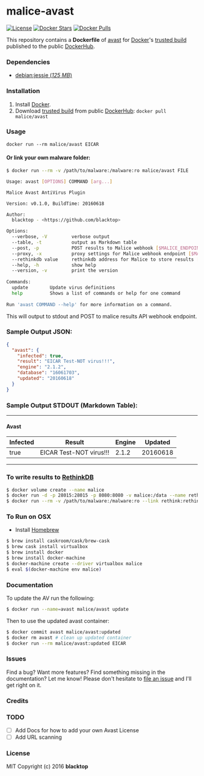 malice-avast
==========

[![License](http://img.shields.io/:license-mit-blue.svg)](http://doge.mit-license.org) [![Docker Stars](https://img.shields.io/docker/stars/malice/avast.svg)](https://hub.docker.com/r/malice/avast/) [![Docker Pulls](https://img.shields.io/docker/pulls/malice/avast.svg)](https://hub.docker.com/r/malice/avast/)

This repository contains a **Dockerfile** of [avast](https://www.avast.com/en-us/linux-server-antivirus) for [Docker](https://www.docker.io/)'s [trusted build](https://index.docker.io/u/malice/avast/) published to the public [DockerHub](https://index.docker.io/).

### Dependencies

-	[debian:jessie (*125 MB*\)](https://index.docker.io/_/debian/)

### Installation

1.	Install [Docker](https://www.docker.io/).
2.	Download [trusted build](https://hub.docker.com/r/malice/avast/) from public [DockerHub](https://hub.docker.com): `docker pull malice/avast`

### Usage

```
docker run --rm malice/avast EICAR
```

#### Or link your own malware folder:

```bash
$ docker run --rm -v /path/to/malware:/malware:ro malice/avast FILE

Usage: avast [OPTIONS] COMMAND [arg...]

Malice Avast AntiVirus Plugin

Version: v0.1.0, BuildTime: 20160618

Author:
  blacktop - <https://github.com/blacktop>

Options:
  --verbose, -V         verbose output
  --table, -t           output as Markdown table
  --post, -p            POST results to Malice webhook [$MALICE_ENDPOINT]
  --proxy, -x           proxy settings for Malice webhook endpoint [$MALICE_PROXY]
  --rethinkdb value     rethinkdb address for Malice to store results [$MALICE_RETHINKDB]
  --help, -h            show help
  --version, -v         print the version
 
Commands:
  update        Update virus definitions
  help          Shows a list of commands or help for one command
 
Run 'avast COMMAND --help' for more information on a command.
```

This will output to stdout and POST to malice results API webhook endpoint.

### Sample Output JSON:

```json
{
  "avast": {
    "infected": true,
    "result": "EICAR Test-NOT virus!!!",
    "engine": "2.1.2",
    "database": "16061703",
    "updated": "20160618"
  }
}
```

### Sample Output STDOUT (Markdown Table):

---

#### Avast
| Infected | Result                  | Engine | Updated  |
| -------- | ----------------------- | ------ | -------- |
| true     | EICAR Test-NOT virus!!! | 2.1.2  | 20160618 |

---

### To write results to [RethinkDB](https://rethinkdb.com)

```bash
$ docker volume create --name malice
$ docker run -d -p 28015:28015 -p 8080:8080 -v malice:/data --name rethink rethinkdb
$ docker run --rm -v /path/to/malware:/malware:ro --link rethink:rethink malice/avast -t FILE
```

### To Run on OSX

-	Install [Homebrew](http://brew.sh)

```bash
$ brew install caskroom/cask/brew-cask
$ brew cask install virtualbox
$ brew install docker
$ brew install docker-machine
$ docker-machine create --driver virtualbox malice
$ eval $(docker-machine env malice)
```

### Documentation

To update the AV run the following:

```bash
$ docker run --name=avast malice/avast update
```

Then to use the updated avast container:

```bash
$ docker commit avast malice/avast:updated
$ docker rm avast # clean up updated container
$ docker run --rm malice/avast:updated EICAR
```

### Issues

Find a bug? Want more features? Find something missing in the documentation? Let me know! Please don't hesitate to [file an issue](https://github.com/maliceio/malice-av/issues/new) and I'll get right on it.

### Credits

### TODO
 - [ ] Add Docs for how to add your own Avast License
 - [ ] Add URL scanning

### License

MIT Copyright (c) 2016 **blacktop**